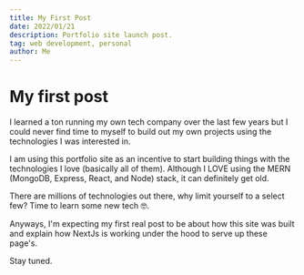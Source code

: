 ```yaml
---
title: My First Post
date: 2022/01/21
description: Portfolio site launch post.
tag: web development, personal
author: Me
---
```


# My first post

I learned a ton running my own tech company over the last few years but I could never find time to myself to build out my own projects using the technologies I was interested in.

I am using this portfolio site as an incentive to start building things with the technologies I love (basically all of them). Although I LOVE using the MERN (MongoDB, Express, React, and Node) stack, it can definitely get old.

There are millions of technologies out there, why limit yourself to a select few? Time to learn some new tech 🤓.

Anyways, I'm expecting my first real post to be about how this site was built and explain how NextJs is working under the hood to serve up these page's.

Stay tuned.